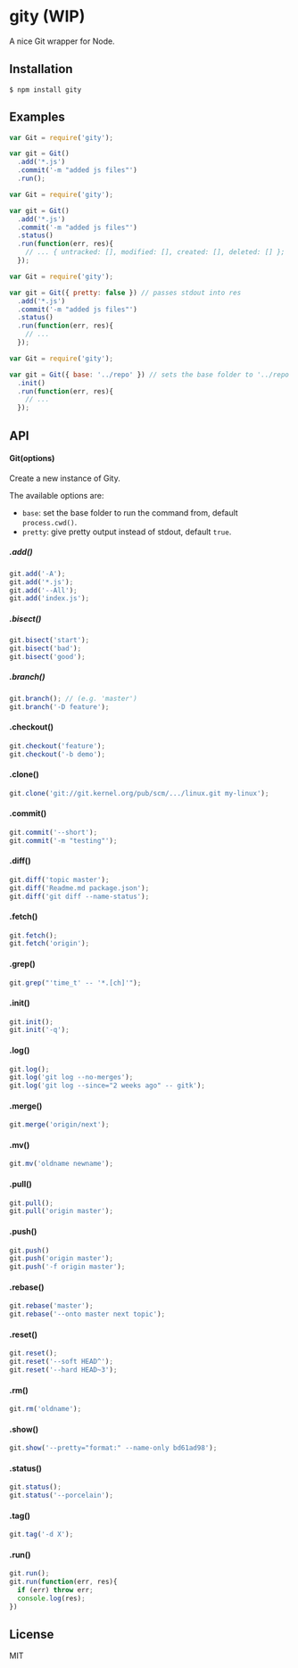 
# gity (WIP)

A nice Git wrapper for Node.

## Installation

    $ npm install gity

## Examples

```js
var Git = require('gity');

var git = Git()
  .add('*.js')
  .commit('-m "added js files"')
  .run();
```

```js
var Git = require('gity');

var git = Git()
  .add('*.js')
  .commit('-m "added js files"')
  .status()
  .run(function(err, res){
    // ... { untracked: [], modified: [], created: [], deleted: [] };
  });
```

```js
var Git = require('gity');

var git = Git({ pretty: false }) // passes stdout into res
  .add('*.js')
  .commit('-m "added js files"')
  .status()
  .run(function(err, res){
    // ...
  });
```

```js
var Git = require('gity');

var git = Git({ base: '../repo' }) // sets the base folder to '../repo'
  .init()
  .run(function(err, res){
    // ...
  });
```

## API

#### Git(options)

Create a new instance of Gity.

The available options are:

- `base`: set the base folder to run the command from, default `process.cwd()`.
- `pretty`: give pretty output instead of stdout, default `true`.

##### .add()

```js
git.add('-A');
git.add('*.js');
git.add('--All');
git.add('index.js');
```

##### .bisect()

```js
git.bisect('start');
git.bisect('bad');
git.bisect('good');
```

##### .branch()

```js
git.branch(); // (e.g. 'master')
git.branch('-D feature');
```

#### .checkout()

```js
git.checkout('feature');
git.checkout('-b demo');
```

#### .clone()

```js
git.clone('git://git.kernel.org/pub/scm/.../linux.git my-linux');
```

#### .commit()

```js
git.commit('--short');
git.commit('-m "testing"');
```

#### .diff()

```js
git.diff('topic master');
git.diff('Readme.md package.json');
git.diff('git diff --name-status');
```

#### .fetch()

```js
git.fetch();
git.fetch('origin');
```

#### .grep()

```js
git.grep("'time_t' -- '*.[ch]'");
```

#### .init()

```js
git.init();
git.init('-q');
```

#### .log()

```js
git.log();
git.log('git log --no-merges');
git.log('git log --since="2 weeks ago" -- gitk');
```

#### .merge()

```js
git.merge('origin/next');
```

#### .mv()

```js
git.mv('oldname newname');
```

#### .pull()

```js
git.pull();
git.pull('origin master');
```

#### .push()

```js
git.push()
git.push('origin master');
git.push('-f origin master');
```

#### .rebase()

```js
git.rebase('master');
git.rebase('--onto master next topic');
```

#### .reset()

```js
git.reset();
git.reset('--soft HEAD^');
git.reset('--hard HEAD~3');
```

#### .rm()

```js
git.rm('oldname');
```

#### .show()

```js
git.show('--pretty="format:" --name-only bd61ad98');
```

#### .status()

```js
git.status();
git.status('--porcelain');
```

#### .tag()

```js
git.tag('-d X');
```

#### .run()

```js
git.run();
git.run(function(err, res){
  if (err) throw err;
  console.log(res);
})
```

## License

MIT

